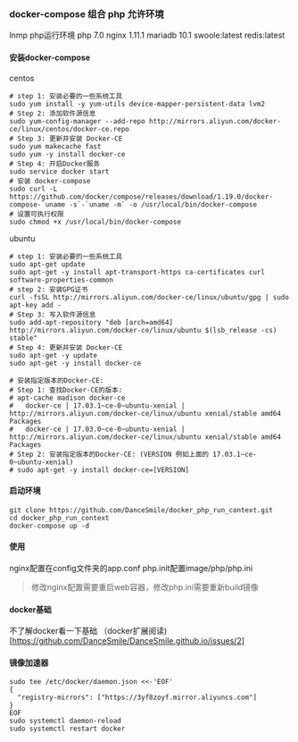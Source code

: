 ### docker-compose 组合 php 允许环境
lnmp php运行环境 php 7.0 nginx 1.11.1 mariadb 10.1 swoole:latest redis:latest 

#### 安装docker-compose
centos
```
# step 1: 安装必要的一些系统工具
sudo yum install -y yum-utils device-mapper-persistent-data lvm2
# Step 2: 添加软件源信息
sudo yum-config-manager --add-repo http://mirrors.aliyun.com/docker-ce/linux/centos/docker-ce.repo
# Step 3: 更新并安装 Docker-CE
sudo yum makecache fast
sudo yum -y install docker-ce
# Step 4: 开启Docker服务
sudo service docker start
# 安装 docker-compose
sudo curl -L https://github.com/docker/compose/releases/download/1.19.0/docker-compose-`uname -s`-`uname -m` -o /usr/local/bin/docker-compose
# 设置可执行权限
sudo chmod +x /usr/local/bin/docker-compose
```
ubuntu
```
# step 1: 安装必要的一些系统工具
sudo apt-get update
sudo apt-get -y install apt-transport-https ca-certificates curl software-properties-common
# step 2: 安装GPG证书
curl -fsSL http://mirrors.aliyun.com/docker-ce/linux/ubuntu/gpg | sudo apt-key add -
# Step 3: 写入软件源信息
sudo add-apt-repository "deb [arch=amd64] http://mirrors.aliyun.com/docker-ce/linux/ubuntu $(lsb_release -cs) stable"
# Step 4: 更新并安装 Docker-CE
sudo apt-get -y update
sudo apt-get -y install docker-ce

# 安装指定版本的Docker-CE:
# Step 1: 查找Docker-CE的版本:
# apt-cache madison docker-ce
#   docker-ce | 17.03.1~ce-0~ubuntu-xenial | http://mirrors.aliyun.com/docker-ce/linux/ubuntu xenial/stable amd64 Packages
#   docker-ce | 17.03.0~ce-0~ubuntu-xenial | http://mirrors.aliyun.com/docker-ce/linux/ubuntu xenial/stable amd64 Packages
# Step 2: 安装指定版本的Docker-CE: (VERSION 例如上面的 17.03.1~ce-0~ubuntu-xenial)
# sudo apt-get -y install docker-ce=[VERSION]
```

#### 启动环境
```
git clone https://github.com/DanceSmile/docker_php_run_context.git
cd docker_php_run_context
docker-compose up -d
```
#### 使用

nginx配置在config文件夹的app.conf
php.init配置image/php/php.ini

> 修改nginx配置需要重启web容器，修改php.ini需要重新build镜像

#### docker基础
不了解docker看一下基础
（docker扩展阅读)[https://github.com/DanceSmile/DanceSmile.github.io/issues/2]

#### 镜像加速器
```
sudo tee /etc/docker/daemon.json <<-'EOF'
{
  "registry-mirrors": ["https://3yf8zoyf.mirror.aliyuncs.com"]
}
EOF
sudo systemctl daemon-reload
sudo systemctl restart docker
```
